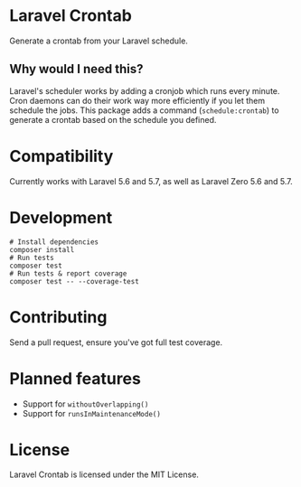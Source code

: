 # Laravel Crontab

Generate a crontab from your Laravel schedule.

## Why would I need this?

Laravel's scheduler works by adding a cronjob which runs every minute.
Cron daemons can do their work way more efficiently if you let them schedule the jobs.
This package adds a command (`schedule:crontab`) to generate a crontab based on the schedule you defined.

# Compatibility

Currently works with Laravel 5.6 and 5.7, as well as Laravel Zero 5.6 and 5.7. 

# Development

```
# Install dependencies
composer install
# Run tests
composer test
# Run tests & report coverage
composer test -- --coverage-test
```

# Contributing

Send a pull request, ensure you've got full test coverage.

# Planned features

* Support for `withoutOverlapping()`
* Support for `runsInMaintenanceMode()`

# License

Laravel Crontab is licensed under the MIT License.
